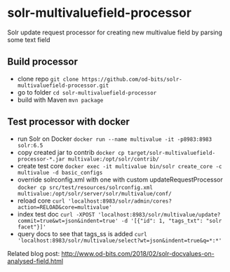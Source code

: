 # solr-multivaluefield-processor
Solr update request processor for creating new multivalue field by parsing some text field

## Build processor
* clone repo `git clone https://github.com/od-bits/solr-multivaluefield-processor.git`
* go to folder `cd solr-multivaluefield-processor`
* build with Maven `mvn package`

## Test processor with docker
* run Solr on Docker
`docker run --name multivalue -it -p8983:8983 solr:6.5`
* copy created jar to contrib
`docker cp target/solr-multivaluefield-processor-*.jar multivalue:/opt/solr/contrib/`
* create test core
`docker exec -it multivalue bin/solr create_core -c multivalue -d basic_configs`
* override solrconfig.xml with one with custom updateRequestProcessor
`docker cp src/test/resources/solrconfig.xml multivalue:/opt/solr/server/solr/multivalue/conf/`
* reload core
`curl 'localhost:8983/solr/admin/cores?action=RELOAD&core=multivalue'`
* index test doc
`curl -XPOST 'localhost:8983/solr/multivalue/update?commit=true&wt=json&indent=true' -d '[{"id": 1, "tags_txt": "solr facet"}]'`
* query docs to see that tags_ss is added
`curl 'localhost:8983/solr/multivalue/select?wt=json&indent=true&q=*:*'`

Related blog post: http://www.od-bits.com/2018/02/solr-docvalues-on-analysed-field.html
